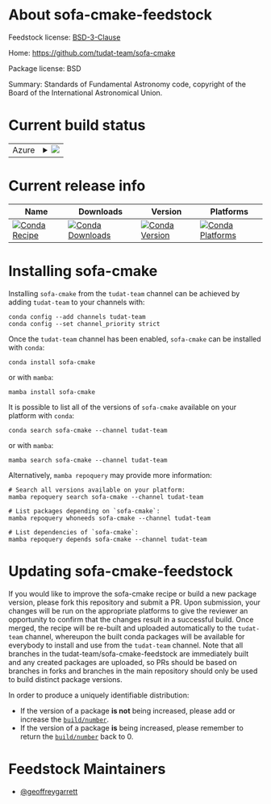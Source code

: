 About sofa-cmake-feedstock
==========================

Feedstock license: [BSD-3-Clause](https://github.com/tudat-team/sofa-cmake-feedstock2-feedstock/blob/main/LICENSE.txt)

Home: https://github.com/tudat-team/sofa-cmake

Package license: BSD

Summary: Standards of Fundamental Astronomy code, copyright of the Board of the International Astronomical Union.

Current build status
====================


<table>
    
  <tr>
    <td>Azure</td>
    <td>
      <details>
        <summary>
          <a href="https://dev.azure.com/tudat-team/feedstock-builds/_build/latest?definitionId=None&branchName=main">
            <img src="https://dev.azure.com/tudat-team/feedstock-builds/_apis/build/status/sofa-cmake-feedstock2-feedstock?branchName=main">
          </a>
        </summary>
        <table>
          <thead><tr><th>Variant</th><th>Status</th></tr></thead>
          <tbody><tr>
              <td>linux_64</td>
              <td>
                <a href="https://dev.azure.com/tudat-team/feedstock-builds/_build/latest?definitionId=None&branchName=main">
                  <img src="https://dev.azure.com/tudat-team/feedstock-builds/_apis/build/status/sofa-cmake-feedstock2-feedstock?branchName=main&jobName=linux&configuration=linux%20linux_64_" alt="variant">
                </a>
              </td>
            </tr><tr>
              <td>osx_64</td>
              <td>
                <a href="https://dev.azure.com/tudat-team/feedstock-builds/_build/latest?definitionId=None&branchName=main">
                  <img src="https://dev.azure.com/tudat-team/feedstock-builds/_apis/build/status/sofa-cmake-feedstock2-feedstock?branchName=main&jobName=osx&configuration=osx%20osx_64_" alt="variant">
                </a>
              </td>
            </tr><tr>
              <td>osx_arm64</td>
              <td>
                <a href="https://dev.azure.com/tudat-team/feedstock-builds/_build/latest?definitionId=None&branchName=main">
                  <img src="https://dev.azure.com/tudat-team/feedstock-builds/_apis/build/status/sofa-cmake-feedstock2-feedstock?branchName=main&jobName=osx&configuration=osx%20osx_arm64_" alt="variant">
                </a>
              </td>
            </tr><tr>
              <td>win_64</td>
              <td>
                <a href="https://dev.azure.com/tudat-team/feedstock-builds/_build/latest?definitionId=None&branchName=main">
                  <img src="https://dev.azure.com/tudat-team/feedstock-builds/_apis/build/status/sofa-cmake-feedstock2-feedstock?branchName=main&jobName=win&configuration=win%20win_64_" alt="variant">
                </a>
              </td>
            </tr>
          </tbody>
        </table>
      </details>
    </td>
  </tr>
</table>

Current release info
====================

| Name | Downloads | Version | Platforms |
| --- | --- | --- | --- |
| [![Conda Recipe](https://img.shields.io/badge/recipe-sofa--cmake-green.svg)](https://anaconda.org/tudat-team/sofa-cmake) | [![Conda Downloads](https://img.shields.io/conda/dn/tudat-team/sofa-cmake.svg)](https://anaconda.org/tudat-team/sofa-cmake) | [![Conda Version](https://img.shields.io/conda/vn/tudat-team/sofa-cmake.svg)](https://anaconda.org/tudat-team/sofa-cmake) | [![Conda Platforms](https://img.shields.io/conda/pn/tudat-team/sofa-cmake.svg)](https://anaconda.org/tudat-team/sofa-cmake) |

Installing sofa-cmake
=====================

Installing `sofa-cmake` from the `tudat-team` channel can be achieved by adding `tudat-team` to your channels with:

```
conda config --add channels tudat-team
conda config --set channel_priority strict
```

Once the `tudat-team` channel has been enabled, `sofa-cmake` can be installed with `conda`:

```
conda install sofa-cmake
```

or with `mamba`:

```
mamba install sofa-cmake
```

It is possible to list all of the versions of `sofa-cmake` available on your platform with `conda`:

```
conda search sofa-cmake --channel tudat-team
```

or with `mamba`:

```
mamba search sofa-cmake --channel tudat-team
```

Alternatively, `mamba repoquery` may provide more information:

```
# Search all versions available on your platform:
mamba repoquery search sofa-cmake --channel tudat-team

# List packages depending on `sofa-cmake`:
mamba repoquery whoneeds sofa-cmake --channel tudat-team

# List dependencies of `sofa-cmake`:
mamba repoquery depends sofa-cmake --channel tudat-team
```




Updating sofa-cmake-feedstock
=============================

If you would like to improve the sofa-cmake recipe or build a new
package version, please fork this repository and submit a PR. Upon submission,
your changes will be run on the appropriate platforms to give the reviewer an
opportunity to confirm that the changes result in a successful build. Once
merged, the recipe will be re-built and uploaded automatically to the
`tudat-team` channel, whereupon the built conda packages will be available for
everybody to install and use from the `tudat-team` channel.
Note that all branches in the tudat-team/sofa-cmake-feedstock are
immediately built and any created packages are uploaded, so PRs should be based
on branches in forks and branches in the main repository should only be used to
build distinct package versions.

In order to produce a uniquely identifiable distribution:
 * If the version of a package **is not** being increased, please add or increase
   the [``build/number``](https://docs.conda.io/projects/conda-build/en/latest/resources/define-metadata.html#build-number-and-string).
 * If the version of a package **is** being increased, please remember to return
   the [``build/number``](https://docs.conda.io/projects/conda-build/en/latest/resources/define-metadata.html#build-number-and-string)
   back to 0.

Feedstock Maintainers
=====================

* [@geoffreygarrett](https://github.com/geoffreygarrett/)

